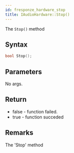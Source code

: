 ```yaml
---
id: fresponze_hardware_stop
title: IAudioHardware::Stop()
---
```


The `Stop()` method 

## Syntax 
```cpp
bool Stop();
```

## Parameters
No args.

## Return
* false - function failed.
* true - function succeded

## Remarks
The 'Stop' method 

